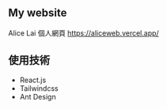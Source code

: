 ## My website

Alice Lai 個人網頁
https://aliceweb.vercel.app/


## 使用技術

- React.js
- Tailwindcss
- Ant Design